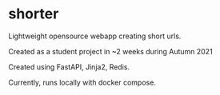 # shorter
Lightweight opensource webapp creating short urls.

Created as a student project in ~2 weeks during Autumn 2021

Created using FastAPI, Jinja2, Redis.

Currently, runs locally with docker compose.
